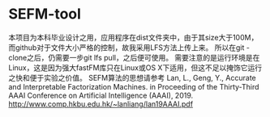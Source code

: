 # SEFM-tool
本项目为本科毕业设计之用，应用程序在dist文件夹中，由于其size大于100M，而github对于文件大小严格的控制，故我采用LFS方法上传上来。
所以在git -clone之后，仍需要一步git lfs pull，之后便可使用。
需要注意的是运行环境是在Linux，这是因为强大fastFM库只在Linux或OS X下适用，但这不足以掩饰它运行之快和便于实验之价值。
SEFM算法的思想请参考 Lan, L., Geng, Y., Accurate and Interpretable Factorization Machines. in Proceeding of the Thirty-Third AAAI Conference on Artificial Intelligence (AAAI), 2019. http://www.comp.hkbu.edu.hk/~lanliang/lan19AAAI.pdf
